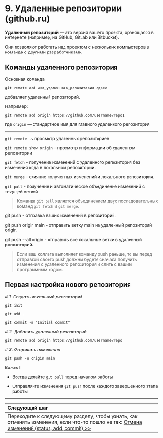 # 9. Удаленные репозитории (github.ru)

**Удаленный репозиторий** — это версия вашего проекта, хранящаяся в интернете (например, на GitHub, GitLab или Bitbucket). 

Они позволяют работать над проектом с нескольких компьютеров в команде с другими разработчиками.

## Команды удаленного репозитория

Основная команда

```git remote add имя_удаленного_репозитория адрес```

добавляет удаленный репозиторий.

Например:

```git remote add origin https://github.com/username/repo1```

где ```origin``` — стандартное имя для главного удаленного репозитория

---

```git remote -v``` просмотр удаленных репозиториев

```git remote show origin``` - просмотр информации об удаленном репозитории

```git fetch``` - получение изменений с удаленного репозитория без изменения кода в локальном репозитории.

```git merge``` - слияние полученных изменений и локального репозитория.

```git pull``` - получение и автоматическое объединение изменений с текущей веткой.

> Команда ```git pull``` является объединением двух последовательных команд ```git fetch``` и ```git merge```.

git push - отправка ваших изменений в репозиторий.

git push origin main - отправить ветку main на удаленный репозиторий origin.

git push --all origin - отправить все локальные ветки в удаленный репозиторий.

> Если ваш коллега выполняет команду push раньше, то вы перед отправкой своего push должны будете сначала получить изменения с удаленного репозитория и слить с вашим программным кодом.

## Первая настройка нового репозитория

*# 1. Создать локальный репозиторий*

```git init```

```git add .```

```git commit -m "Initial commit"```

*# 2. Добавить удаленный репозиторий*

```git remote add origin https://github.com/username/repo```

*# 3. Отправить изменения*

```git push -u origin main```

Важно!

* Всегда делайте ```git pull``` перед началом работы

* Отправляйте изменения ```git push``` после каждого завершенного этапа работы

---
| Следующий шаг |                                                                           
|:--------------|                                                                           
| Переходите к следующему разделу, чтобы узнать, как отменять изменения, если что-то пошло не так: [Отмена изменений (status, add, commit) >>](undo-changes.md) |

